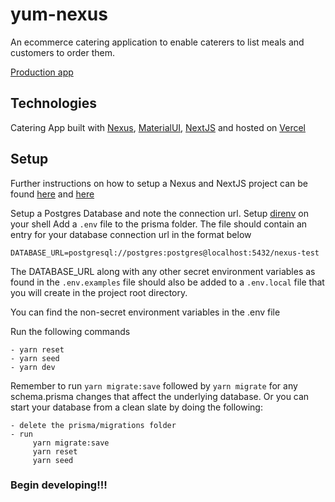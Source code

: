 # yum-nexus

An ecommerce catering application to enable caterers to list meals and customers to order them.

[Production app](https://yum-nexus.vercel.app)

## Technologies
Catering App built with [Nexus](https://nexusjs.org/), [MaterialUI](https://material-ui.com/), [NextJS](https://nextjs.org/) and hosted on [Vercel](https://vercel.com)



## Setup
Further instructions on how to setup a Nexus and NextJS project can be found [here](https://github.com/graphql-nexus/examples/blob/master/with-nextjs-and-vercel-and-plugins-prisma/README.md) and [here](https://nxs.li/integration/nextjs)

Setup a Postgres Database and note the connection url.
Setup [direnv](https://direnv.net/) on your shell
Add a `.env` file to the prisma folder.
The file should contain an entry for your database connection url in the format below

    DATABASE_URL=postgresql://postgres:postgres@localhost:5432/nexus-test

The DATABASE_URL along with any other secret environment variables as found in the `.env.examples` file should also be added to a `.env.local` file that you will create in the project root directory.

You can find the non-secret environment variables in the .env file

Run the following commands

    - yarn reset
    - yarn seed
    - yarn dev

Remember to run `yarn migrate:save` followed by `yarn migrate` for any schema.prisma changes that affect the underlying database. Or you can start your database from a clean slate by doing the following:

    - delete the prisma/migrations folder
    - run
         yarn migrate:save
         yarn reset
         yarn seed

### Begin developing!!!
